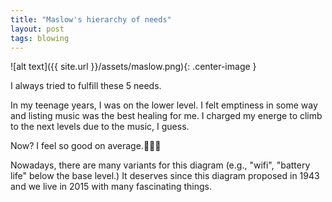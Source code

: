 ```yaml
---
title: "Maslow's hierarchy of needs"
layout: post
tags: blowing
---
```


![alt text]({{ site.url }}/assets/maslow.png){: .center-image }


I always tried to fulfill these 5 needs. 

In my teenage years, I was on the lower level. I felt emptiness in some way and listing music was the best healing for me. I charged my energe to climb to the next levels due to the music, I guess.

Now? I feel so good on average.:muscle::muscle::muscle:

Nowadays, there are many variants for this diagram (e.g., "wifi", "battery life" below the base level.) It deserves since this diagram proposed in 1943 and we live in 2015 with many fascinating things.